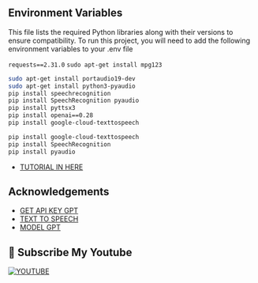 
## Environment Variables
This file lists the required Python libraries along with their versions to ensure compatibility.
To run this project, you will need to add the following environment variables to your .env file


`requests==2.31.0`
`sudo apt-get install mpg123`
```bash
sudo apt-get install portaudio19-dev
sudo apt-get install python3-pyaudio
pip install speechrecognition
pip install SpeechRecognition pyaudio
pip install pyttsx3
pip install openai==0.28
pip install google-cloud-texttospeech
``````
```bash
pip install google-cloud-texttospeech
pip install SpeechRecognition
pip install pyaudio
``````
 - [TUTORIAL IN HERE ](https://www.youtube.com/watch?v=Sr4QnzyEeJ8)
## Acknowledgements

 - [GET API KEY GPT](https://platform.openai.com/docs/overview)
 - [TEXT TO SPEECH](https://platform.openai.com/docs/guides/text-to-speech)
 - [MODEL GPT](https://platform.openai.com/docs/models)


## 🔗 Subscribe My Youtube
[![YOUTUBE](https://img.shields.io/badge/my_portfolio-000?style=for-the-badge&logo=ko-fi&logoColor=white)](https://www.youtube.com/@CHYAILYA)
